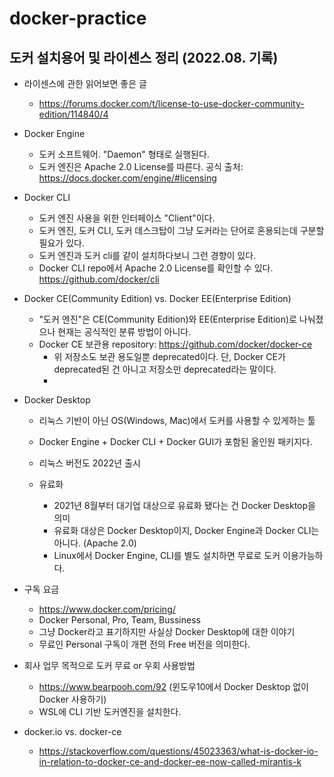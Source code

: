 # docker-practice

## 도커 설치용어 및 라이센스 정리 (2022.08. 기록)

- 라이센스에 관한 읽어보면 좋은 글
	- https://forums.docker.com/t/license-to-use-docker-community-edition/114840/4

- Docker Engine
	- 도커 소프트웨어. "Daemon" 형태로 실행된다.
	- 도커 엔진은 Apache 2.0 License를 따른다. 공식 출처: https://docs.docker.com/engine/#licensing

- Docker CLI
	- 도커 엔진 사용을 위한 인터페이스 "Client"이다.
	- 도커 엔진, 도커 CLI, 도커 데스크탑이 그냥 도커라는 단어로 혼용되는데 구분할 필요가 있다.
	- 도커 엔진과 도커 cli를 같이 설치하다보니 그런 경향이 있다.
	- Docker CLI repo에서 Apache 2.0 License를 확인할 수 있다. https://github.com/docker/cli

- Docker CE(Community Edition) vs. Docker EE(Enterprise Edition)
	- "도커 엔진"은 CE(Community Edition)와 EE(Enterprise Edition)로 나눠졌으나 현재는 공식적인 분류 방법이 아니다. 
	- Docker CE 보관용 repository: https://github.com/docker/docker-ce	
		- 위 저장소도 보관 용도일뿐 deprecated이다. 단, Docker CE가 deprecated된 건 아니고 저장소만 deprecated라는 말이다.
		- 
	
- Docker Desktop
	- 리눅스 기반이 아닌 OS(Windows, Mac)에서 도커를 사용할 수 있게하는 툴
	- Docker Engine + Docker CLI + Docker GUI가 포함된 올인원 패키지다.
	- 리눅스 버전도 2022년 출시
	
	- 유료화
		- 2021년 8월부터 대기업 대상으로 유료화 됐다는 건 Docker Desktop을 의미
		- 유료화 대상은 Docker Desktop이지, Docker Engine과 Docker CLI는 아니다. (Apache 2.0)
		- Linux에서 Docker Engine, CLI를 별도 설치하면 무료로 도커 이용가능하다.
	
- 구독 요금
	- https://www.docker.com/pricing/
	- Docker Personal, Pro, Team, Bussiness
	- 그냥 Docker라고 표기하지만 사실상 Docker Desktop에 대한 이야기
	- 무료인 Personal 구독이 개편 전의 Free 버전을 의미한다.
	
- 회사 업무 목적으로 도커 무료 or 우회 사용방법
	- https://www.bearpooh.com/92 (윈도우10에서 Docker Desktop 없이 Docker 사용하기)
	- WSL에 CLI 기반 도커엔진을 설치한다.

- docker.io vs. docker-ce
	- https://stackoverflow.com/questions/45023363/what-is-docker-io-in-relation-to-docker-ce-and-docker-ee-now-called-mirantis-k
